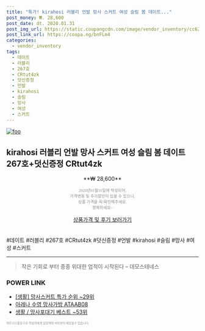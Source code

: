 ```yaml
--- 
title: "특가! kirahosi 러블리 언발 망사 스커트 여성 슬림 봄 데이트..." 
post_money: ₩. 28,600 
post_date: dt. 2020.01.31 
post_img_url: https://static.coupangcdn.com/image/vendor_inventory/cc62/1af48df1a0e2c43b7fa8b5373d6a539402bfc00ffc388f76c2859d14b99e.jpg 
post_link_url: https://coupa.ng/bnFLm4 
categories: 
  - vendor_inventory 
tags: 
  - 데이트 
  - 러블리 
  - 267호 
  - CRtut4zk 
  - 덧신증정 
  - 언발 
  - kirahosi 
  - 슬림 
  - 망사 
  - 여성 
  - 스커트 
--- 
```

[![foo](https://static.coupangcdn.com/image/vendor_inventory/cc62/1af48df1a0e2c43b7fa8b5373d6a539402bfc00ffc388f76c2859d14b99e.jpg)](https://coupa.ng/bnFLm4) 

## kirahosi 러블리 언발 망사 스커트 여성 슬림 봄 데이트 267호+덧신증정 CRtut4zk 
<p style="text-align: center;">**₩ 28,600**</p> 
<p style="text-align: center;"><span style="color: #898c8f; font-family: Georgia,Times,serif; font-size: 0.75em;">2020년01월31일에 작성되어, <br>가격변동 및 추가할인이 있을 수 있으니,<br> 상품 가격을 꼭!확인해주세요.<br>행복하세요~</span> 
</p>	 
<div markdown="0" style="text-align: center;"><a href="https://coupa.ng/bnFLm4" class="btn btn--success">상품가격 및 후기 보러가기</a></div> 
<br><br> 
  #데이트 #러블리 #267호 #CRtut4zk #덧신증정 #언발 #kirahosi #슬림 #망사 #여성 #스커트 
<hr> 

> 작은 기회로 부터 종종 위대한 업적이 시작된다  – 데모스테네스 


### POWER LINK

* <a href="https://blog.naver.com/sakai111/221790835019" target="_blank"> [생활] 망사스커트 특가 순위 ~29위</a>
* <a href="https://blog.naver.com/fasyy4321/221788596636" target="_blank">아레나 수영 망사가방 ATAAB08</a>
* <a href="https://blog.naver.com/santokki14/221780204911" target="_blank">생활 / 망사포대기 베스트 ~53위</a>

<span style="color: #898c8f; font-family: Georgia,Times,serif; font-size: 0.55em;">파트너스활동으로 작성자에게 일정액의 커미션이 제공될수 있습니다.</span> 
